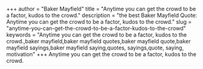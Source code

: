 +++
author = "Baker Mayfield"
title = "Anytime you can get the crowd to be a factor, kudos to the crowd."
description = "the best Baker Mayfield Quote: Anytime you can get the crowd to be a factor, kudos to the crowd."
slug = "anytime-you-can-get-the-crowd-to-be-a-factor-kudos-to-the-crowd"
keywords = "Anytime you can get the crowd to be a factor, kudos to the crowd.,baker mayfield,baker mayfield quotes,baker mayfield quote,baker mayfield sayings,baker mayfield saying,quotes, sayings,quote, saying, motivation"
+++
Anytime you can get the crowd to be a factor, kudos to the crowd.
